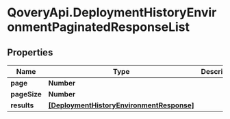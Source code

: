 # QoveryApi.DeploymentHistoryEnvironmentPaginatedResponseList

## Properties

Name | Type | Description | Notes
------------ | ------------- | ------------- | -------------
**page** | **Number** |  | 
**pageSize** | **Number** |  | 
**results** | [**[DeploymentHistoryEnvironmentResponse]**](DeploymentHistoryEnvironmentResponse.md) |  | [optional] 


